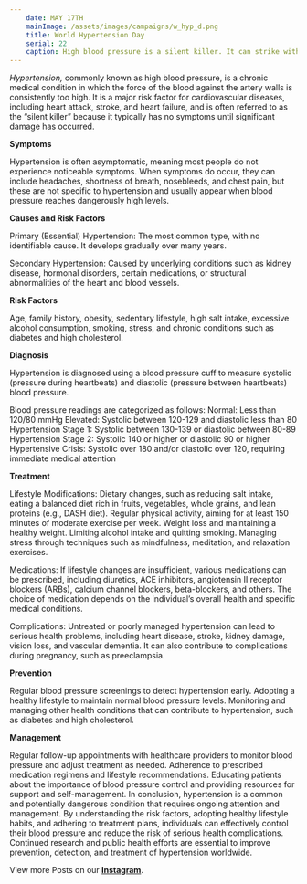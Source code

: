 ```yaml
---
    date: MAY 17TH
    mainImage: /assets/images/campaigns/w_hyp_d.png
    title: World Hypertension Day
    serial: 22
    caption: High blood pressure is a silent killer. It can strike without warning, but with proper care and lifestyle changes, it can be controlled. - Dr. David B. Ryder
---
```



*Hypertension,* commonly known as high blood pressure, is a chronic medical condition in which the force of the blood against the artery walls is consistently too high. It is a major risk factor for cardiovascular diseases, including heart attack, stroke, and heart failure, and is often referred to as the “silent killer” because it typically has no symptoms until significant damage has occurred.

**Symptoms**

Hypertension is often asymptomatic, meaning most people do not experience noticeable symptoms.
When symptoms do occur, they can include headaches, shortness of breath, nosebleeds, and chest pain, but these are not specific to hypertension and usually appear when blood pressure reaches dangerously high levels.

**Causes and Risk Factors**

Primary (Essential) Hypertension: The most common type, with no identifiable cause. It develops gradually over many years.

Secondary Hypertension: Caused by underlying conditions such as kidney disease, hormonal disorders, certain medications, or structural abnormalities of the heart and blood vessels.

**Risk Factors**

Age, family history, obesity, sedentary lifestyle, high salt intake, excessive alcohol consumption, smoking, stress, and chronic conditions such as diabetes and high cholesterol.

**Diagnosis**

Hypertension is diagnosed using a blood pressure cuff to measure systolic (pressure during heartbeats) and diastolic (pressure between heartbeats) blood pressure.

Blood pressure readings are categorized as follows:
Normal: Less than 120/80 mmHg
Elevated: Systolic between 120-129 and diastolic less than 80
Hypertension Stage 1: Systolic between 130-139 or diastolic between 80-89
Hypertension Stage 2: Systolic 140 or higher or diastolic 90 or higher
Hypertensive Crisis: Systolic over 180 and/or diastolic over 120, requiring immediate medical attention

**Treatment**

Lifestyle Modifications:
Dietary changes, such as reducing salt intake, eating a balanced diet rich in fruits, vegetables, whole grains, and lean proteins (e.g., DASH diet).
Regular physical activity, aiming for at least 150 minutes of moderate exercise per week.
Weight loss and maintaining a healthy weight.
Limiting alcohol intake and quitting smoking.
Managing stress through techniques such as mindfulness, meditation, and relaxation exercises.

Medications: If lifestyle changes are insufficient, various medications can be prescribed, including diuretics, ACE inhibitors, angiotensin II receptor blockers (ARBs), calcium channel blockers, beta-blockers, and others. The choice of medication depends on the individual’s overall health and specific medical conditions.

Complications:
Untreated or poorly managed hypertension can lead to serious health problems, including heart disease, stroke, kidney damage, vision loss, and vascular dementia.
It can also contribute to complications during pregnancy, such as preeclampsia.

**Prevention**

Regular blood pressure screenings to detect hypertension early.
Adopting a healthy lifestyle to maintain normal blood pressure levels.
Monitoring and managing other health conditions that can contribute to hypertension, such as diabetes and high cholesterol.

**Management**

Regular follow-up appointments with healthcare providers to monitor blood pressure and adjust treatment as needed.
Adherence to prescribed medication regimens and lifestyle recommendations.
Educating patients about the importance of blood pressure control and providing resources for support and self-management.
In conclusion, hypertension is a common and potentially dangerous condition that requires ongoing attention and management. By understanding the risk factors, adopting healthy lifestyle habits, and adhering to treatment plans, individuals can effectively control their blood pressure and reduce the risk of serious health complications. Continued research and public health efforts are essential to improve prevention, detection, and treatment of hypertension worldwide.



View more Posts on our [**Instagram**](https://www.instagram.com/nileunimsa).